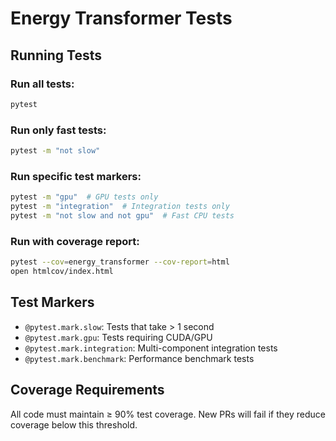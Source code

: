 # Energy Transformer Tests

## Running Tests

### Run all tests:
```bash
pytest
```

### Run only fast tests:
```bash
pytest -m "not slow"
```

### Run specific test markers:
```bash
pytest -m "gpu"  # GPU tests only
pytest -m "integration"  # Integration tests only
pytest -m "not slow and not gpu"  # Fast CPU tests
```

### Run with coverage report:
```bash
pytest --cov=energy_transformer --cov-report=html
open htmlcov/index.html
```

## Test Markers

- `@pytest.mark.slow`: Tests that take > 1 second
- `@pytest.mark.gpu`: Tests requiring CUDA/GPU
- `@pytest.mark.integration`: Multi-component integration tests
- `@pytest.mark.benchmark`: Performance benchmark tests

## Coverage Requirements

All code must maintain ≥ 90% test coverage. New PRs will fail if they reduce coverage below this threshold.
